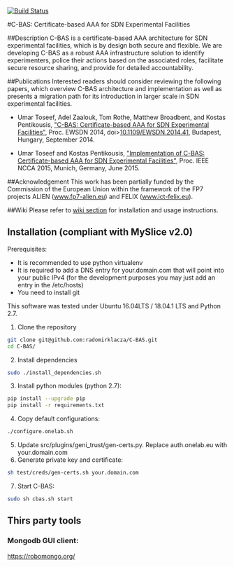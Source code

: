 
[![Build Status](https://travis-ci.org/EICT/C-BAS.svg?branch=master)](https://travis-ci.org/EICT/C-BAS)


#C-BAS: Certificate-based AAA for SDN Experimental Facilities

##Description
C-BAS is a certificate-based AAA architecture for SDN experimental facilities, which is by design both secure and flexible. We are developing C-BAS as a robust AAA infrastructure solution to identify experimenters, police their actions based on the associated roles, facilitate secure resource sharing, and provide for detailed accountability.


##Publications
Interested readers should consider reviewing the following papers, which overview C-BAS architecture and implementation as well as presents a migration path for its introduction in larger scale in SDN experimental facilities.

* Umar Toseef, Adel Zaalouk, Tom Rothe, Matthew Broadbent, and Kostas Pentikousis, ["C-BAS: Certificate-based AAA for SDN Experimental Facilities"](http://www.fp7-alien.eu/files/publications/EWSDN2014-ALIEN-CBAS.pdf), Proc. EWSDN 2014,   doi>[10.1109/EWSDN.2014.41](http://dx.doi.org/10.1109/EWSDN.2014.41), Budapest, Hungary, September 2014.

* Umar Toseef and Kostas Pentikousis, ["Implementation of C-BAS: Certificate-based AAA for SDN Experimental Facilities"](http://www.ict-felix.eu/wp-content/uploads/2015/06/CBAS_NCCA_15.pdf), Proc. IEEE NCCA 2015, Munich, Germany, June 2015. 

##Acknowledgement
This work has been partially funded by the Commission of the European Union within the framework of the FP7 projects ALIEN (www.fp7-alien.eu) and FELIX (www.ict-felix.eu).

##Wiki
Please refer to [wiki section](https://github.com/EICT/C-BAS/wiki) for installation and usage instructions.


## Installation (compliant with MySlice v2.0)

Prerequisites:
- It is recommended to use python virtualenv
- It is required to add a DNS entry for your.domain.com that will point into your public IPv4 (for the development purposes you may just add an entry in the /etc/hosts)
- You need to install git

This software was tested under Ubuntu 16.04LTS / 18.04.1 LTS and Python 2.7. 

1. Clone the repository
```bash
git clone git@github.com:radomirklacza/C-BAS.git
cd C-BAS/
```
2. Install dependencies 
```bash
sudo ./install_dependencies.sh
``` 

3. Install python modules (python 2.7):

```bash
pip install --upgrade pip
pip install -r requirements.txt
```
4. Copy default configurations:
```bash 
./configure.onelab.sh 
```
5. Update src/plugins/geni_trust/gen-certs.py. Replace auth.onelab.eu with your.domain.com
6. Generate private key and certificate: 
```bash 
sh test/creds/gen-certs.sh your.domain.com
```
7. Start C-BAS: 
```bash
sudo sh cbas.sh start
```
## Thirs party tools
### Mongodb GUI client: 
https://robomongo.org/